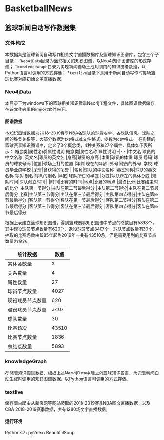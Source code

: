 # BasketballNews
## 篮球新闻自动写作数据集
### 文件构成
本数据集是篮球新闻自动写作相关文字直播数据库及篮球知识图谱库，包含三个子目录：
*`Neo4jData`目录为篮球相关的知识图谱，以Neo4j知识图谱库的形式存储；
*`knowledgeGraph`目录为实现新闻自动生成时调用的知识图谱数据，以Python语言可调用的方式存储；
*`textlive`目录下是用于新闻自动写作时每场篮球比赛对应初始文字直播数据。

### Neo4jData
本目录下为windows下的篮球相关知识图谱Neo4j工程文件，具体图谱数据储存在该文件夹里的import文件夹下。

#### 图谱数据
本知识图谱数据为2018-2019赛季NBA各球队的球员名单、各球队信息、球队之间的胜负关系等，大部分数据为txt格式或文件格式，少数为csv格式。
在构建的篮球赛事知识图谱中，定义了3个概念类，4种关系和27个属性，具体如下表所示： 
概念类|属性名称|属性说明
概念类|属性名称|属性说明
-|-|-
|中文名|球员的中文名称
|英文名|球员的英文名
|身高|球员的身高
|体重|球员的体重
球员|号码|球员的球衣号码
|位置|球场上打的位置
|年龄|现在的年龄
|外号|球员的外号
|学校|球员毕业的学校
|荣誉|曾获得的荣誉
|
|名称|球队的中文名称
|英文别称|球队的英文名称
球队|别名|球队的别名
|半区|球队所在的半区
|分区|球队所在的具体分区
|建队时间|球队创立时间
|
|时间|比赛的时间
|地点|比赛的地点
|最终比分|比赛结束时的比分
|主队第一节得分|主队在第二节最后得分
|主队第二节得分|主队在第二节最后得分
比赛|主队第三节得分|主队在第三节最后得分
|主队第四节得分|主队在第四节最后得分
|客队第一节得分|客队在第一节最后得分
|客队第二节得分|客队在第二节最后得分
|客队第三节得分|客队在第三节最后得分
|客队第四节得分|客队在第四节最后得分

根据上表建立篮球知识图谱，得到篮球赛事知识图谱中节点的总数目有5893个，其中现役球员节点数量有620个，退役球员节点3407个，球队节点数量有30个，抽取的比赛场数由1985年起到2019年一共有43510场，但是需要用到的比赛节点数量为1836。

统计数据|数值
-|-
实体类数量|3
关系数量|4
属性数量|27
球员节点数量|4027
现役球员节点数量|620
退役球员节点数量|3407
球队数量|30
比赛场次|43510
比赛节点数量|1836
总结点数量|5893

### knowledgeGraph
存储着知识图谱数据，根据上述Neo4jData中建立的篮球知识图谱，为实现新闻自动生成时调用的知识图谱数据，以Python语言可调用的方式存储。

### textlive 
储存着由爬虫从新浪网等网站爬取的2018-2019赛季NBA图文直播数据，以及CBA 2018-2019赛季数据，共有1280场文字直播数据。

#### 运行环境
Python3.7+py2neo+BeautifulSoup
